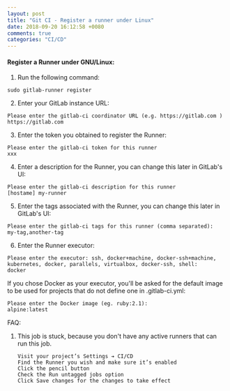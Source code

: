 ```yaml
---
layout: post
title: "Git CI - Register a runner under Linux"
date: 2018-09-20 16:12:58 +0080
comments: true
categories: "CI/CD"
---
```


#### Register a Runner under GNU/Linux:

1. Run the following command:


```
sudo gitlab-runner register
```


2. Enter your GitLab instance URL:


```
Please enter the gitlab-ci coordinator URL (e.g. https://gitlab.com )
https://gitlab.com
```


3. Enter the token you obtained to register the Runner:


```
Please enter the gitlab-ci token for this runner
xxx
```


4. Enter a description for the Runner, you can change this later in GitLab's UI:


```
Please enter the gitlab-ci description for this runner
[hostame] my-runner
```


5. Enter the tags associated with the Runner, you can change this later in GitLab's UI:


```
Please enter the gitlab-ci tags for this runner (comma separated):
my-tag,another-tag
```


6. Enter the Runner executor:


```
Please enter the executor: ssh, docker+machine, docker-ssh+machine, kubernetes, docker, parallels, virtualbox, docker-ssh, shell:
docker
```


If you chose Docker as your executor, you'll be asked for the default image to be used for projects that do not define one in .gitlab-ci.yml:


```
Please enter the Docker image (eg. ruby:2.1):
alpine:latest
```

FAQ:

1. This job is stuck, because you don't have any active runners that can run this job.
	```
    Visit your project’s Settings ➔ CI/CD  
	Find the Runner you wish and make sure it’s enabled  
	Click the pencil button  
	Check the Run untagged jobs option  
	Click Save changes for the changes to take effect  
    ```